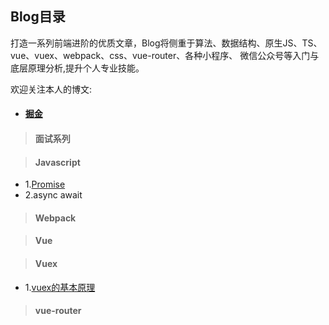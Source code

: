 ## Blog目录



打造一系列前端进阶的优质文章，Blog将侧重于算法、数据结构、原生JS、TS、
vue、vuex、webpack、css、vue-router、各种小程序、
微信公众号等入门与底层原理分析,提升个人专业技能。


欢迎关注本人的博文:

- #### [掘金](https://juejin.im/user/578c8d6f8ac24700609c6b49/posts)


> #### 面试系列

> #### Javascript
  - 1.[Promise](https://github.com/nieyulin112/Blog/blob/master/JS/promise.md)
  - 2.async await
> #### Webpack

> #### Vue

> #### Vuex
  - 1.[vuex的基本原理](https://github.com/nieyulin112/Blog/blob/master/JS/vuex.md)
> #### vue-router
